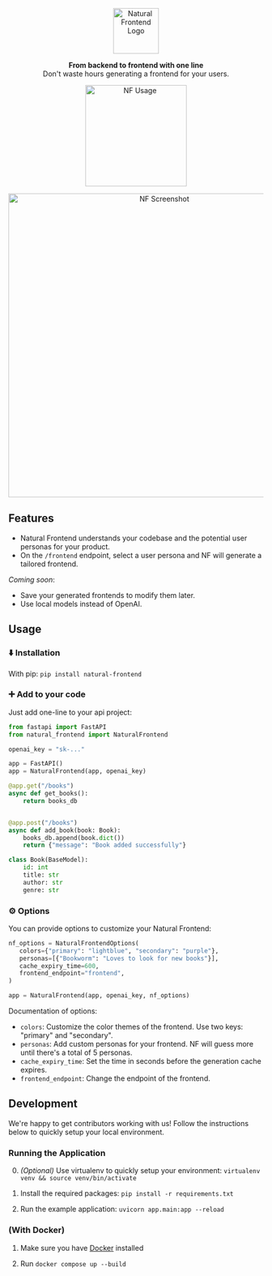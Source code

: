 <p align=center>
<img height="90px" src="https://github.com/axelpey/natural-frontend/assets/1381992/a11640b3-77af-4780-b40a-e3695a265091" alt="Natural Frontend Logo" />

<p align=center>
<b>From backend to frontend with one line</b> <br /> Don't waste hours generating a frontend for your users.

<p align=center>
<img height="200px" src="https://github.com/axelpey/natural-frontend/assets/1381992/ab776a2b-2f64-4022-bfd2-7cdd3d9084ad" alt="NF Usage" />

<p align=center>
<img width="600px" alt="NF Screenshot" src="https://github.com/axelpey/natural-frontend/assets/1381992/355d8553-50c1-48ac-be90-18b058eebc93">

## Features

- Natural Frontend understands your codebase and the potential user personas for your product.
- On the `/frontend` endpoint, select a user persona and NF will generate a tailored frontend.

*Coming soon*:
- Save your generated frontends to modify them later.
- Use local models instead of OpenAI.

## Usage

### ⬇️ Installation

With pip: `pip install natural-frontend`

### ➕ Add to your code

Just add one-line to your api project:

```python
from fastapi import FastAPI
from natural_frontend import NaturalFrontend

openai_key = "sk-..."

app = FastAPI()
app = NaturalFrontend(app, openai_key)

@app.get("/books")
async def get_books():
    return books_db


@app.post("/books")
async def add_book(book: Book):
    books_db.append(book.dict())
    return {"message": "Book added successfully"}

class Book(BaseModel):
    id: int
    title: str
    author: str
    genre: str
```

### ⚙️ Options

You can provide options to customize your Natural Frontend:

```python
nf_options = NaturalFrontendOptions(
   colors={"primary": "lightblue", "secondary": "purple"},
   personas=[{"Bookworm": "Loves to look for new books"}],
   cache_expiry_time=600,
   frontend_endpoint="frontend",
)

app = NaturalFrontend(app, openai_key, nf_options)
```

Documentation of options:
- `colors`: Customize the color themes of the frontend. Use two keys: "primary" and "secondary".
- `personas`: Add custom personas for your frontend. NF will guess more until there's a total of 5 personas.
- `cache_expiry_time`: Set the time in seconds before the generation cache expires.
- `frontend_endpoint`: Change the endpoint of the frontend.

## Development

We're happy to get contributors working with us! Follow the instructions below to quickly setup your local environment.

### Running the Application
0. *(Optional)* Use virtualenv to quickly setup your environment:
   `virtualenv venv && source venv/bin/activate`

1. Install the required packages:
   `pip install -r requirements.txt`

2. Run the example application:
   `uvicorn app.main:app --reload`

### (With Docker)

1. Make sure you have [Docker](https://docs.docker.com/engine/install/) installed

2. Run `docker compose up --build`
